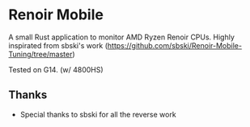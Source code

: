# Renoir Mobile

A small Rust application to monitor AMD Ryzen Renoir CPUs. Highly inspirated from sbski's work (https://github.com/sbski/Renoir-Mobile-Tuning/tree/master)

Tested on G14. (w/ 4800HS)


## Thanks

- Special thanks to sbski for all the reverse work